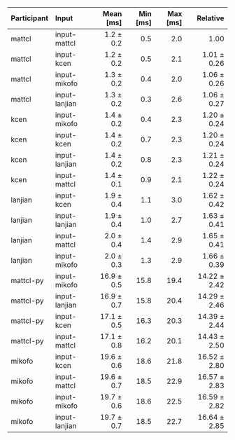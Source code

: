 | Participant | Input | Mean [ms] | Min [ms] | Max [ms] | Relative |
|:---|:---|---:|---:|---:|---:|
| mattcl | input-mattcl | 1.2 ± 0.2 | 0.5 | 2.0 | 1.00 |
| mattcl | input-kcen | 1.2 ± 0.2 | 0.5 | 2.1 | 1.01 ± 0.26 |
| mattcl | input-mikofo | 1.3 ± 0.2 | 0.4 | 2.0 | 1.06 ± 0.26 |
| mattcl | input-lanjian | 1.3 ± 0.2 | 0.3 | 2.6 | 1.06 ± 0.27 |
| kcen | input-mikofo | 1.4 ± 0.2 | 0.4 | 2.3 | 1.20 ± 0.24 |
| kcen | input-kcen | 1.4 ± 0.2 | 0.7 | 2.3 | 1.20 ± 0.24 |
| kcen | input-lanjian | 1.4 ± 0.2 | 0.8 | 2.3 | 1.21 ± 0.24 |
| kcen | input-mattcl | 1.4 ± 0.1 | 0.9 | 2.1 | 1.22 ± 0.24 |
| lanjian | input-kcen | 1.9 ± 0.4 | 1.1 | 3.0 | 1.62 ± 0.42 |
| lanjian | input-lanjian | 1.9 ± 0.4 | 1.0 | 2.7 | 1.63 ± 0.41 |
| lanjian | input-mattcl | 2.0 ± 0.4 | 1.4 | 2.9 | 1.65 ± 0.41 |
| lanjian | input-mikofo | 2.0 ± 0.3 | 1.3 | 2.9 | 1.66 ± 0.39 |
| mattcl-py | input-mikofo | 16.9 ± 0.5 | 15.8 | 19.4 | 14.22 ± 2.42 |
| mattcl-py | input-lanjian | 16.9 ± 0.7 | 15.8 | 20.4 | 14.29 ± 2.46 |
| mattcl-py | input-kcen | 17.1 ± 0.5 | 16.3 | 20.3 | 14.39 ± 2.44 |
| mattcl-py | input-mattcl | 17.1 ± 0.8 | 16.2 | 20.1 | 14.43 ± 2.50 |
| mikofo | input-kcen | 19.6 ± 0.6 | 18.6 | 21.8 | 16.52 ± 2.80 |
| mikofo | input-mattcl | 19.6 ± 0.7 | 18.5 | 22.9 | 16.57 ± 2.83 |
| mikofo | input-mikofo | 19.7 ± 0.6 | 18.6 | 22.5 | 16.59 ± 2.82 |
| mikofo | input-lanjian | 19.7 ± 0.7 | 18.5 | 22.7 | 16.64 ± 2.85 |
